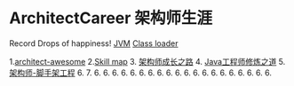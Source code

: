# ArchitectCareer  架构师生涯
Record Drops of happiness!
[JVM](https://github.com/BieTianShen2018/ArchitectCareer/blob/master/JVM) 
[Class loader](https://github.com/BieTianShen2018/ArchitectCareer/blob/master/JVM/ClassLoader)

1.[architect-awesome](https://github.com/xingshaocheng/architect-awesome) 2.[Skill map](https://github.com/TeamStuQ/skill-map) 3. [架构师成长之路](https://github.com/csy512889371/learnDoc)   4. [Java工程师修炼之道](https://github.com/superhj1987/pragmatic-java-engineer)  5. [架构师-脚手架工程](https://github.com/Lao-Feng/framework)  6. []()    7. []()    6. []()    6. []()    6. []()    6. []()    6. []()    6. []()    6. []()    6. []()    6. []()    6. []()    6. []()    6. []()    6. []()    6. []()    6. []()    6. []()    6. []()    6. []()    6. []()    6. []()    
